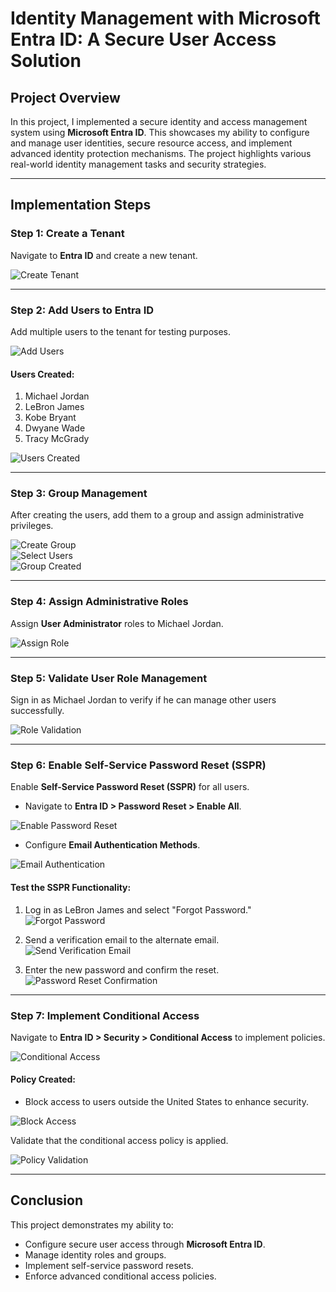 # **Identity Management with Microsoft Entra ID: A Secure User Access Solution**

## **Project Overview**
In this project, I implemented a secure identity and access management system using **Microsoft Entra ID**. This showcases my ability to configure and manage user identities, secure resource access, and implement advanced identity protection mechanisms. The project highlights various real-world identity management tasks and security strategies.

---

## **Implementation Steps**

### **Step 1: Create a Tenant**
Navigate to **Entra ID** and create a new tenant.

![Create Tenant](https://github.com/user-attachments/assets/db24075a-429e-4918-b23d-267856eae4aa)

---

### **Step 2: Add Users to Entra ID**
Add multiple users to the tenant for testing purposes.

![Add Users](https://github.com/user-attachments/assets/650816da-c3d5-4df6-aeef-80a49095e64d)

#### Users Created:
1. Michael Jordan  
2. LeBron James  
3. Kobe Bryant  
4. Dwyane Wade  
5. Tracy McGrady  

![Users Created](https://github.com/user-attachments/assets/4dc0cd17-5e51-4739-ae81-97b5a0f99e7a)

---

### **Step 3: Group Management**
After creating the users, add them to a group and assign administrative privileges.

![Create Group](https://github.com/user-attachments/assets/1f9782ec-f6d0-485f-9276-e6e5fdf5bc1d)  
![Select Users](https://github.com/user-attachments/assets/36e4c77e-abb6-4e6e-9622-5ee9d181b15d)  
![Group Created](https://github.com/user-attachments/assets/962a77f7-c3e2-4127-baa8-c26a9874d93f)

---

### **Step 4: Assign Administrative Roles**
Assign **User Administrator** roles to Michael Jordan.

![Assign Role](https://github.com/user-attachments/assets/fe2c1e60-cb41-40d0-85fa-3197febeb314)

---

### **Step 5: Validate User Role Management**
Sign in as Michael Jordan to verify if he can manage other users successfully.

![Role Validation](https://github.com/user-attachments/assets/164a6067-6263-4126-bf5a-c01d0eedec07)

---

### **Step 6: Enable Self-Service Password Reset (SSPR)**
Enable **Self-Service Password Reset (SSPR)** for all users.

- Navigate to **Entra ID > Password Reset > Enable All**.

![Enable Password Reset](https://github.com/user-attachments/assets/c72be892-b1a1-4769-a500-00c41c16c2e8)

- Configure **Email Authentication Methods**.

![Email Authentication](https://github.com/user-attachments/assets/6df17a7c-5089-48bc-9e8e-b433d0f9ec2b)

#### Test the SSPR Functionality:
1. Log in as LeBron James and select "Forgot Password."  
   ![Forgot Password](https://github.com/user-attachments/assets/83dbdce8-b019-4979-8436-aafccaa9b685)  

2. Send a verification email to the alternate email.  
   ![Send Verification Email](https://github.com/user-attachments/assets/26239a9b-7505-4138-97ca-465edd846132)

3. Enter the new password and confirm the reset.  
   ![Password Reset Confirmation](https://github.com/user-attachments/assets/e3b2734d-1fcb-4b45-8413-cf5697ebe170)

---

### **Step 7: Implement Conditional Access**
Navigate to **Entra ID > Security > Conditional Access** to implement policies.

![Conditional Access](https://github.com/user-attachments/assets/2df4e2f5-54a5-4736-82a6-927020c7e192)

#### Policy Created:
- Block access to users outside the United States to enhance security.

![Block Access](https://github.com/user-attachments/assets/f9542c82-2779-44d0-8de1-3a8bac06c04e)

Validate that the conditional access policy is applied.

![Policy Validation](https://github.com/user-attachments/assets/80803410-b2a8-40fb-a220-d17b90f6fff0)

---

## **Conclusion**
This project demonstrates my ability to:
- Configure secure user access through **Microsoft Entra ID**.
- Manage identity roles and groups.
- Implement self-service password resets.
- Enforce advanced conditional access policies.






 























